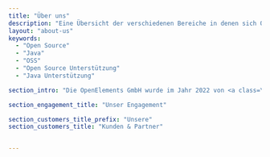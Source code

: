 ```yaml
---
title: "Über uns"
description: "Eine Übersicht der verschiedenen Bereiche in denen sich OpenElements einbringt sowie unserer Partner und Kunden."
layout: "about-us"
keywords:
  - "Open Source"
  - "Java"
  - "OSS"
  - "Open Source Unterstützung"
  - "Java Unterstützung"

section_intro: "Die OpenElements GmbH wurde im Jahr 2022 von <a class=\"link-purple\" href=\"/de/about-hendrik/\">Hendrik Ebbers</a> gegründet, um ein Unternehmen zu schaffen, das Open Source und die gemeinschaftliche Zusammenarbeit in einem Java-Ökosystem in seinen Fokus nimmt und stärkt."

section_engagement_title: "Unser Engagement"

section_customers_title_prefix: "Unsere"
section_customers_title: "Kunden & Partner"


---
```

